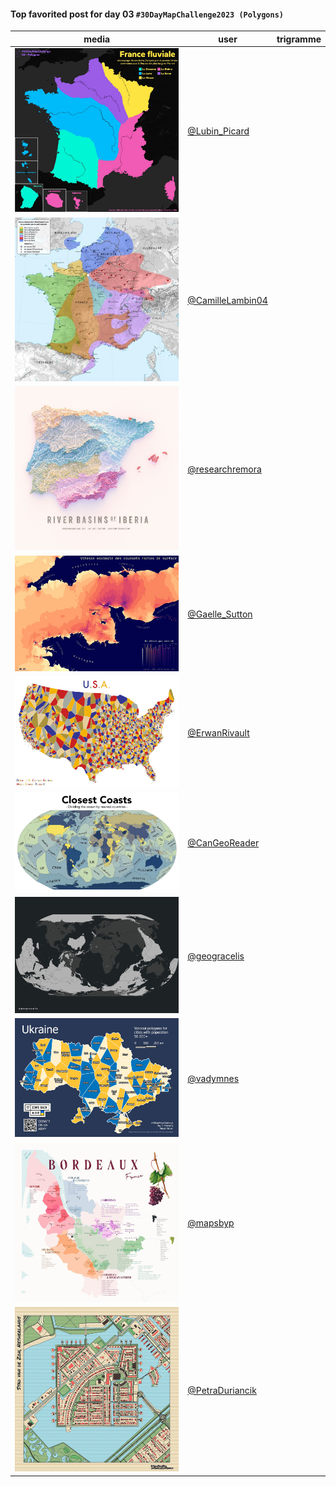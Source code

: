 #### Top favorited post for day 03 `#30DayMapChallenge2023 (Polygons)`

| media | user | trigramme |
|-------|------|-----------|
|![image](../uploads/0634cc03c45d236811947424f8cd9fa9/image.png)|[@Lubin_Picard](https://twitter.com/Lubin_Picard/status/1720338771999375444)|  |
|![image](../uploads/f0d48bbe5f78eb987b8c1c72d8147ebf/image.png)|[@CamilleLambin04](https://twitter.com/CamilleLambin04/status/1720352819000004734)|  |
|![image](../uploads/59df73bde9d710ccf24b4975b766250d/image.png)|[@researchremora](https://twitter.com/researchremora/status/1720409893545414735)|  |
|![image](../uploads/32433c735fc147ba861399b95bf6d5ff/image.png)|[@Gaelle_Sutton](https://twitter.com/Gaelle_Sutton/status/1720358958513152377)|  |
|![image](../uploads/dac18d08262b53deebbd3bd966e3134d/image.png)|[@ErwanRivault](https://twitter.com/ErwanRivault/status/1720457450476720391)|  |
|![image](../uploads/98242622a1d961070053947202ef6918/image.png)|[@CanGeoReader](https://twitter.com/CanGeoReader/status/1720557549290655828)|  |
|![image](../uploads/fcd2547752cadc9757ac671851e5376a/image.png)|[@geogracelis](https://twitter.com/geogracelis/status/1720541493587480952)|  |
|![image](../uploads/873829eb1ce0d3eefc81661ae12af4c4/image.png)|[@vadymnes](https://twitter.com/vadymnes/status/1720536291115249957)|  |
|![image](../uploads/eaa649d61232b55557e813e1551dfe8a/image.png)|[@mapsbyp](https://twitter.com/mapsbyp/status/1720528997212107215)|  |
|![image](../uploads/1160382d8b2a5b0bf6c2ef61b666d9cf/image.png)|[@PetraDuriancik](https://twitter.com/PetraDuriancik/status/1720441199545225378)|  |